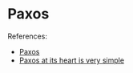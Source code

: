 # Paxos


References:

- [Paxos](https://martinfowler.com/articles/patterns-of-distributed-systems/paxos.html)
- [Paxos at its heart is very simple](https://blog.the-pans.com/paxos-explained/)
